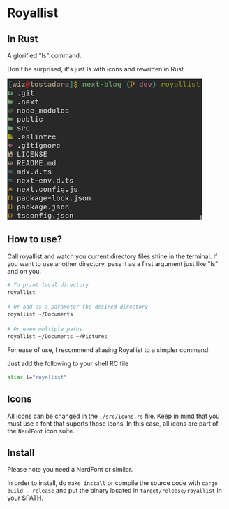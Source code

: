 # Royallist
## In Rust

A glorified "ls" command.

Don't be surprised, it's just ls with icons and rewritten in Rust

![Royallist example](./.github/assets/royallist-nextjs.png)

## How to use?

Call royallist and watch you current directory files shine in the terminal. If you want to use
another directory, pass it as a first argument just like "ls" and on you.

```bash
# To print local directory
royallist

# Or add as a parameter the desired directory
royallist ~/Documents

# Or even multiple paths
royallist ~/Documents ~/Pictures
```

For ease of use, I recommend aliasing Royallist to a simpler command:

Just add the following to your shell RC file

```bash
alias l="royallist"
```

## Icons

All icons can be changed in the `./src/icons.rs` file. Keep in mind that you
must use a font that suports those icons. In this case, all icons are part of
the `NerdFont` icon suite.

## Install

Please note you need a NerdFont or similar.

In order to install, do `make install` or compile the source code with `cargo build --release` and
put the binary located in `target/release/royallist` in your $PATH.
